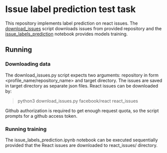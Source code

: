 # Issue label prediction test task

This repository implements label prediction on react issues.
The [download_issues](/download_issues.py) script downloads issues from provided repository and the [issue_labels_prediction](/issue_labels_prediction.ipynb) notebook provides models training.

## Running
### Downloading data
The download_issues.py script expects two arguments: repository in form <profile_name/repository_name> and target directory. The issues are saved in target directory as separate json files. React issues can be downloaded by: 
> python3 download_issues.py facebook/react react_issues

Github authorization is required to get enough request quota, so the script prompts for a github access token.
### Running training
The issue_labels_prediction.ipynb notebook can be executed sequentially provided that the React issues are downloaded to react_issues/ directory. 
